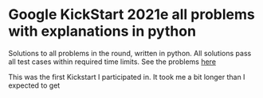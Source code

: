 # Google KickStart 2021e all problems with explanations in python
Solutions to all problems in the round, written in python. All solutions pass all test cases within required time limits. 
See the problems <a href="https://codingcompetitions.withgoogle.com/kickstart/round/000000000043585c">here</a>

This was the first Kickstart I participated in. It took me a bit longer than I expected to get 
